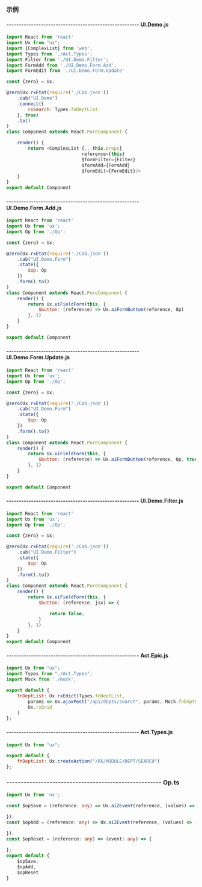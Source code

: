 ### 示例

#### ------------------------------------------------------ UI.Demo.js

```javascript
import React from 'react'
import Ux from "ux";
import {ComplexList} from 'web';
import Types from './Act.Types';
import Filter from './UI.Demo.Filter';
import FormAdd from './UI.Demo.Form.Add';
import FormEdit from './UI.Demo.Form.Update'

const {zero} = Ux;

@zero(Ux.rxEtat(require('./Cab.json'))
    .cab("UI.Demo")
    .connect({
        rxSearch: Types.fnDeptList
    }, true)
    .to()
)
class Component extends React.PureComponent {

    render() {
        return <ComplexList {...this.props}
                            reference={this}
                            $formFilter={Filter}
                            $formAdd={FormAdd}
                            $formEdit={FormEdit}/>
    }
}
export default Component
```

#### ------------------------------------------------------ UI.Demo.Form.Add.js

```javascript
import React from 'react'
import Ux from 'ux';
import Op from './Op';

const {zero} = Ux;

@zero(Ux.rxEtat(require('./Cab.json'))
    .cab("UI.Demo.Form")
    .state({
        $op: Op
    })
    .form().to()
)
class Component extends React.PureComponent {
    render() {
        return Ux.uiFieldForm(this, {
            $button: (reference) => Ux.aiFormButton(reference, Op)
        }, 1)
    }
}

export default Component
```

#### ------------------------------------------------------ UI.Demo.Form.Update.js

```javascript
import React from 'react'
import Ux from 'ux';
import Op from './Op';

const {zero} = Ux;

@zero(Ux.rxEtat(require('./Cab.json'))
    .cab("UI.Demo.Form")
    .state({
        $op: Op
    })
    .form().to()
)
class Component extends React.PureComponent {
    render() {
        return Ux.uiFieldForm(this, {
            $button: (reference) => Ux.aiFormButton(reference, Op, true)
        }, 1)
    }
}

export default Component
```

#### ------------------------------------------------------ UI.Demo.Filter.js

```javascript
import React from 'react'
import Ux from 'ux';
import Op from './Op';

const {zero} = Ux;

@zero(Ux.rxEtat(require('./Cab.json'))
    .cab("UI.Demo.Filter")
    .state({
        $op: Op
    })
    .form().to()
)
class Component extends React.PureComponent {
    render() {
        return Ux.uiFieldForm(this, {
            $button: (reference, jsx) => {

                return false;
            }
        }, 1)
    }
}
export default Component
```

#### ------------------------------------------------------ Act.Epic.js

```javascript
import Ux from "ux";
import Types from "./Act.Types";
import Mock from './mock';

export default {
    fnDeptList: Ux.rxEdict(Types.fnDeptList,
        params => Ux.ajaxPost("/api/depts/search", params, Mock.fnDeptList),
        Ux.rxGrid
    )
};
```

#### ------------------------------------------------------ Act.Types.js

```javascript
import Ux from "ux";

export default {
    fnDeptList: Ux.createAction("/RX/MODULE/DEPT/SEARCH")
};
```

### ------------------------------------------------------ Op.ts

```typescript
import Ux from 'ux';

const $opSave = (reference: any) => Ux.ai2Event(reference, (values) => {

});
const $opAdd = (reference: any) => Ux.ai2Event(reference, (values) => {

});
const $opReset = (reference: any) => (event: any) => {
    
};
export default {
    $opSave,
    $opAdd,
    $opReset
}
```